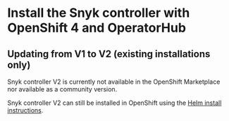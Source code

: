 # Install the Snyk controller with OpenShift 4 and OperatorHub

## Updating from V1 to V2 (existing installations only)

Snyk controller V2 is currently not available in the OpenShift Marketplace nor available as a community version.

Snyk controller V2 can still be installed in OpenShift using the [Helm install instructions](install-the-snyk-controller-with-helm.md).
